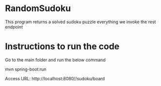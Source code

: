 # RandomSudoku

This program returns a solved sudoku puzzle everything we invoke the rest endpoint

# Instructions to run the code

Go to the main folder and run the below command

mvn spring-boot:run


Access URL:
http://localhost:8080//sudoku/board

